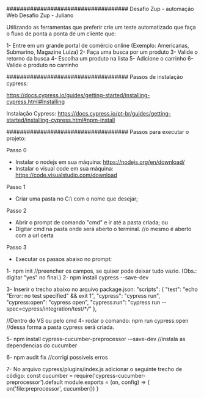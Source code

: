 #################################### Desafio Zup - automação Web
Desafio Zup - Juliano

Utilizando as ferramentas que preferir crie um teste automatizado que faça o fluxo de ponta
a ponta de um cliente que:

1- Entre em um grande portal de comércio online
(Exemplo: Americanas, Submarino, Magazine Luiza)
2- Faça uma busca por um produto
3- Valide o retorno da busca
4- Escolha um produto na lista
5- Adicione o carrinho
6- Valide o produto no carrinho

#################################### Passos de instalação cypress:

https://docs.cypress.io/guides/getting-started/installing-cypress.html#Installing

Instalação Cypress:
https://docs.cypress.io/pt-br/guides/getting-started/installing-cypress.html#npm-install

#################################### Passos para executar o projeto:

Passo 0
- Instalar o nodejs em sua máquina: https://nodejs.org/en/download/
- Instalar o visual code em sua máquina: https://code.visualstudio.com/download

Passo 1
- Criar uma pasta no C:\ com o nome que desejar;

Passo 2
- Abrir o prompt de comando "cmd" e ir até a pasta criada;
ou
- Digitar cmd na pasta onde será aberto o terminal. //o mesmo é aberto com a url certa

Passo 3
- Executar os passos abaixo no prompt:

1- npm init //preencher os campos, se quiser pode deixar tudo vazio. (Obs.: digitar "yes" no final.)
2- npm install cypress --save-dev

3- Inserir o trecho abaixo no arquivo package.json:
  "scripts": {
    "test": "echo \"Error: no test specified\" && exit 1",
    "cypress": "cypress run",
    "cypress:open": "cypress open",
    "cypress:run": "cypress run --spec=cypress/integration/test/*/"
  },

//Dentro do VS ou pelo cmd 
4- rodar o comando: npm run cypress:open //dessa forma a pasta cypress será criada.

5- npm install cypress-cucumber-preprocessor  -–save-dev //instala as dependencias do cucumber
   
6- npm audit fix //corrigi possiveis erros

7- No arquivo cypress/plugins/index.js adicionar o seguinte trecho de código:
const cucumber = require('cypress-cucumber-preprocessor').default
 module.exports = (on, config) => {
 on('file:preprocessor', cucumber())
}

